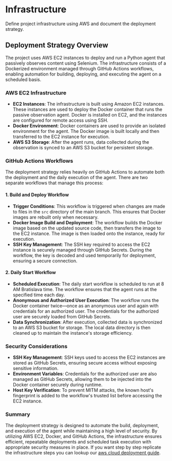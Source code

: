 # Infrastructure

Define project infrastructure using AWS and document the deployment strategy.

## Deployment Strategy Overview

The project uses AWS EC2 instances to deploy and run a Python agent that passively observes content using Selenium. The infrastructure consists of a Dockerized environment managed through GitHub Actions workflows, enabling automation for building, deploying, and executing the agent on a scheduled basis.

### AWS EC2 Infrastructure

- **EC2 Instances**: The infrastructure is built using Amazon EC2 instances. These instances are used to deploy the Docker container that runs the passive observation agent. Docker is installed on EC2, and the instances are configured for remote access using SSH.
- **Docker Environment**: Docker containers are used to provide an isolated environment for the agent. The Docker image is built locally and then transferred to the EC2 instance for execution.
- **AWS S3 Storage**: After the agent runs, data collected during the observation is synced to an AWS S3 bucket for persistent storage.

### GitHub Actions Workflows

The deployment strategy relies heavily on GitHub Actions to automate both the deployment and the daily execution of the agent. There are two separate workflows that manage this process:

#### 1. Build and Deploy Workflow
- **Trigger Conditions**: This workflow is triggered when changes are made to files in the `src` directory of the main branch. This ensures that Docker images are rebuilt only when necessary.
- **Docker Image Build and Deployment**: The workflow builds the Docker image based on the updated source code, then transfers the image to the EC2 instance. The image is then loaded onto the instance, ready for execution.
- **SSH Key Management**: The SSH key required to access the EC2 instance is securely managed through GitHub Secrets. During the workflow, the key is decoded and used temporarily for deployment, ensuring a secure connection.

#### 2. Daily Start Workflow
- **Scheduled Execution**: The daily start workflow is scheduled to run at 8 AM Bratislava time. The workflow ensures that the agent runs at the specified time each day.
- **Anonymous and Authorized User Execution**: The workflow runs the Docker container twice—once as an anonymous user and again with credentials for an authorized user. The credentials for the authorized user are securely loaded from GitHub Secrets.
- **Data Synchronization**: After execution, collected data is synchronized to an AWS S3 bucket for storage. The local data directory is then cleaned up to maintain the instance's storage efficiency.

### Security Considerations

- **SSH Key Management**: SSH keys used to access the EC2 instances are stored as GitHub Secrets, ensuring secure access without exposing sensitive information.
- **Environment Variables**: Credentials for the authorized user are also managed as GitHub Secrets, allowing them to be injected into the Docker container securely during runtime.
- **Host Key Verification**: To prevent MITM attacks, the known host's fingerprint is added to the workflow's trusted list before accessing the EC2 instance.

### Summary
The deployment strategy is designed to automate the build, deployment, and execution of the agent while maintaining a high level of security. By utilizing AWS EC2, Docker, and GitHub Actions, the infrastructure ensures efficient, repeatable deployments and scheduled task execution with appropriate security measures in place. If you want step by step replicate the infrastructure steps you can lookup our [aws cloud deployment guide](aws-cloud-deployment.md).

